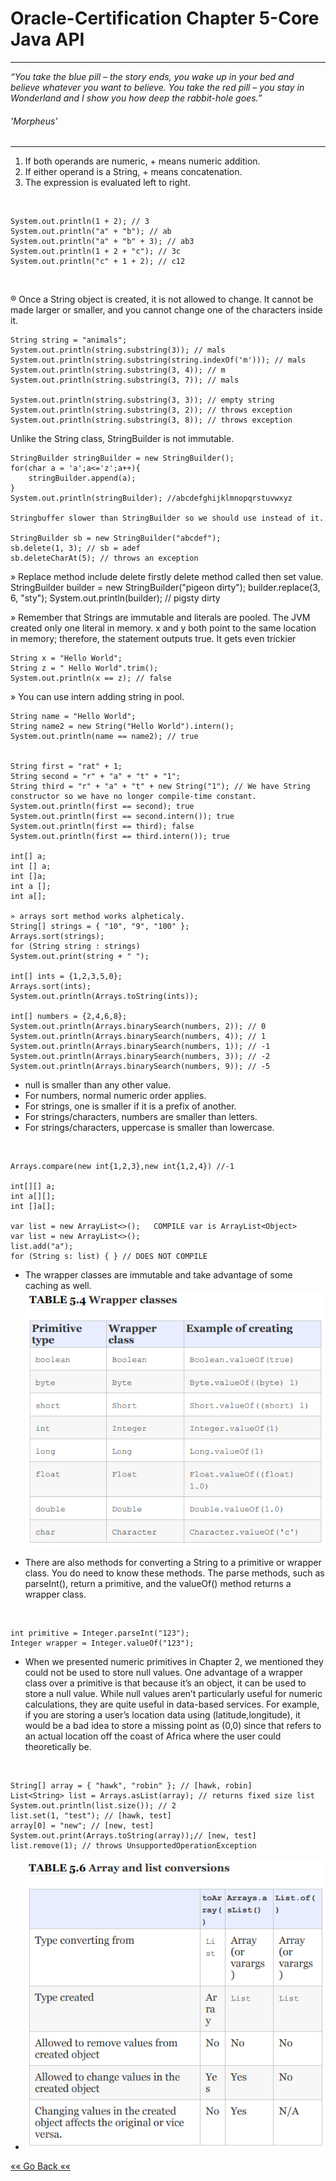 # Oracle-Certification Chapter 5-Core Java API
****

_“You take the blue pill – the story ends, you wake up in your bed and believe whatever you want to believe. You take the red pill – you stay in Wonderland and I show you how deep the rabbit-hole goes.”_
###### 'Morpheus'
*****    

1. If both operands are numeric, + means numeric addition.
2. If either operand is a String, + means concatenation.
3. The expression is evaluated left to right.    

<br>

    System.out.println(1 + 2); // 3
    System.out.println("a" + "b"); // ab
    System.out.println("a" + "b" + 3); // ab3
    System.out.println(1 + 2 + "c"); // 3c
    System.out.println("c" + 1 + 2); // c12
    
<br>

® Once a String object is created, it is not allowed to change. It
    cannot be made larger or smaller, and you cannot change one
    of the characters inside it.
<br>

    String string = "animals";
    System.out.println(string.substring(3)); // mals
    System.out.println(string.substring(string.indexOf('m'))); // mals
    System.out.println(string.substring(3, 4)); // m
    System.out.println(string.substring(3, 7)); // mals

    System.out.println(string.substring(3, 3)); // empty string
    System.out.println(string.substring(3, 2)); // throws exception
    System.out.println(string.substring(3, 8)); // throws exception

    
Unlike the String class, StringBuilder is not immutable.


    StringBuilder stringBuilder = new StringBuilder();
    for(char a = 'a';a<='z';a++){
        stringBuilder.append(a);
    }
    System.out.println(stringBuilder); //abcdefghijklmnopqrstuvwxyz

    Stringbuffer slower than StringBuilder so we should use instead of it.

    StringBuilder sb = new StringBuilder("abcdef");
    sb.delete(1, 3); // sb = adef
    sb.deleteCharAt(5); // throws an exception

    
» Replace method include delete firstly delete method called then set value.
    StringBuilder builder = new StringBuilder("pigeon dirty");
    builder.replace(3, 6, "sty");
    System.out.println(builder); // pigsty dirty


» Remember that Strings are immutable and literals are pooled.
    The JVM created only one literal in memory. x and y both point
    to the same location in memory; therefore, the statement
    outputs true. It gets even trickier

    String x = "Hello World";
    String z = " Hello World".trim();
    System.out.println(x == z); // false

» You can use intern adding string in pool. 

    String name = "Hello World";
    String name2 = new String("Hello World").intern();
    System.out.println(name == name2); // true

    
    String first = "rat" + 1; 
    String second = "r" + "a" + "t" + "1";
    String third = "r" + "a" + "t" + new String("1"); // We have String constructor so we have no longer compile-time constant.
    System.out.println(first == second); true
    System.out.println(first == second.intern()); true
    System.out.println(first == third); false
    System.out.println(first == third.intern()); true

    int[] a;
    int [] a;
    int []a;
    int a [];
    int a[];

    » arrays sort method works alpheticaly.
    String[] strings = { "10", "9", "100" };
    Arrays.sort(strings);
    for (String string : strings)
    System.out.print(string + " ");

    int[] ints = {1,2,3,5,0};
    Arrays.sort(ints);
    System.out.println(Arrays.toString(ints));

    int[] numbers = {2,4,6,8};
    System.out.println(Arrays.binarySearch(numbers, 2)); // 0
    System.out.println(Arrays.binarySearch(numbers, 4)); // 1
    System.out.println(Arrays.binarySearch(numbers, 1)); // -1
    System.out.println(Arrays.binarySearch(numbers, 3)); // -2  
    System.out.println(Arrays.binarySearch(numbers, 9)); // -5

* null is smaller than any other value.
* For numbers, normal numeric order applies.
* For strings, one is smaller if it is a prefix of another.
* For strings/characters, numbers are smaller than letters.
* For strings/characters, uppercase is smaller than lowercase.

<br>


    Arrays.compare(new int{1,2,3},new int{1,2,4}) //-1

    int[][] a;
    int a[][];
    int []a[];

    var list = new ArrayList<>();   COMPILE var is ArrayList<Object>
    var list = new ArrayList<>();
    list.add("a");
    for (String s: list) { } // DOES NOT COMPILE

* The wrapper classes are immutable and take advantage of some caching as well.
![img.png](img.png)


* There are also methods for converting a String to a primitive or
  wrapper class. You do need to know these methods. The parse
  methods, such as parseInt(), return a primitive, and the
  valueOf() method returns a wrapper class.
<br>


    int primitive = Integer.parseInt("123");
    Integer wrapper = Integer.valueOf("123");

* When we presented numeric primitives in Chapter 2, we
  mentioned they could not be used to store null values.
  One advantage of a wrapper class over a primitive is that
  because it’s an object, it can be used to store a null value.
  While null values aren’t particularly useful for numeric
  calculations, they are quite useful in data-based services.
  For example, if you are storing a user’s location data using
  (latitude,longitude), it would be a bad idea to store a
  missing point as (0,0) since that refers to an actual
  location off the coast of Africa where the user could
  theoretically be.

<br>


    String[] array = { "hawk", "robin" }; // [hawk, robin]
    List<String> list = Arrays.asList(array); // returns fixed size list
    System.out.println(list.size()); // 2
    list.set(1, "test"); // [hawk, test]
    array[0] = "new"; // [new, test]
    System.out.print(Arrays.toString(array));// [new, test]
    list.remove(1); // throws UnsupportedOperationException
* ![img_1.png](img_1.png)


[«« Go Back ««](https://github.com/MedetHasanUgurlu/Oracle-Certification) 































